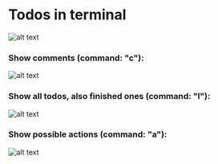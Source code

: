 # Todos in terminal
![alt text](./screens/screenshot0.jpg)

### Show comments (command: "c"):
![alt text](/screens/screenshot1.jpg)

### Show all todos, also finished ones (command: "l"):
![alt text](screens/screenshot2.jpg)

### Show possible actions (command: "a"):
![alt text](\screens\screenshot3.jpg)

